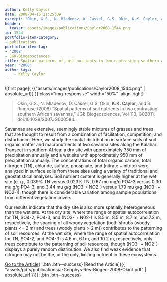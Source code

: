 ```yaml
---
author: Kelly Caylor
date: 2008-04-15 21:25:09
excerpt: "Okin, G.S., N. Mladenov, D. Cassel, G.S. Okin, K.K. Caylor, and S. Ringrose (2008) \u201CSpatial patterns of soil nutrients in two contrasting southern African savannas,\u201D JGR-Biogeosciences, Vol 113, G02011, doi:10.1029/ 2007JG000584."
header:
  teaser: assets/images/publications/Caylor2008_1544.png
id: 1544
portfolio-item-category:
- publications
portfolio-item-tag:
- '2008'
- JGR-Biogeosciences
title: Spatial patterns of soil nutrients in two contrasting southern African savannas
year: '2008'
author-tags:
    - Kelly Caylor
---
```


![first page]( {{"assets/images/publications/Caylor2008_1544.png" | absolute_url}} ){:class="img-responsive" width="50%" .align-right}

> Okin, G.S., N. Mladenov, D. Cassel, G.S. Okin, **K.K. Caylor**, and S. Ringrose (2008) “Spatial patterns of soil nutrients in two contrasting southern African savannas,” JGR-Biogeosciences, Vol 113, G02011, doi:10.1029/2007JG000584..


Savannas are extensive, seemingly stable mixtures of grasses and trees that are thought to result from a combination of facilitation, competition, and disturbance. Here, we study the spatial distribution in surface soils of soil organic matter and macronutrients at two savanna sites along the Kalahari Transect in southern Africa: a dry site with approximately 350 mm of precipitation annually and a wet site with approximately 950 mm of precipitation annually. The concentrations of total organic carbon, total nitrogen (TN), chloride, sulfate, phosphate, and (nitrate + nitrite) were analyzed in surface soils from these sites using a variety of traditional and geostatistical analyses. Soil nutrient content is generally higher at the wet site (e. g., 0.039% TN versus 0.023% TN, 0.67 mu mg/g PO4-3 versus 0.30 mu g/g PO4-3, and 3.44 mu g/g (NO3-+ NO2-) versus 1.79 mu g/g (NO3- + NO2-)), though there is considerable variation among sample populations from different vegetation covers. 

Our results indicate that the dry site is also more spatially heterogeneous than the wet site. At the dry site, where the range of spatial autocorrelation for TN, SO4-2, PO4-3, and (NO3- + NO2-) is 8.5 m, 8.5 m, 8.7 m, and 7.3 m, respectively, the spacing of all woody vegetation (both shrubs (woody plants <= 2 m) and trees (woody plants > 2 m)) contributes to the patterning of soil resources. At the wet site, where the range of spatial autocorrelation for TN, SO4-2, and PO4-3 is 4.6 m, 6.1 m, and 10.2 m, respectively, only trees contribute to the patterning of soil resources, though (NO3- + NO2-) displays a purely random distribution. We also find weak evidence that nitrogen may not be the, or the only, limiting nutrient in these ecosystems.


[Go to the Article](http://dx.doi.org/10.1029/2007JG000584){: .btn .btn--success} [Read the Article]({{ "assets/pdfs/publications/J-Geophys-Res-Biogeo-2008-Okin1.pdf" | absolute_url }}){: .btn .btn--success}